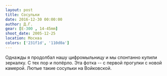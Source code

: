 ```yaml
---
layout: post
title: Сосульки
date: 2016-12-30 00:00:00
author: Д.Г.
gear: [E-300 , 14-45mm]
shoot_date: 2005-12-25
location: Москва
colors: ['231f1d', '110d0a']
---
```


Однажды я продолбал нашу цифромыльницу и мы спонтанно купили зеркалку. С тех пор и попёрло. Эта фотка -- с первой прогулки с новой камерой. Лютые такие сосульки на Войковской.
